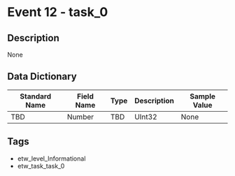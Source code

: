 # Event 12 - task_0

## Description
None

## Data Dictionary
|Standard Name|Field Name|Type|Description|Sample Value|
|---|---|---|---|---|
|TBD|Number|TBD|UInt32|None|None|

## Tags
* etw_level_Informational
* etw_task_task_0